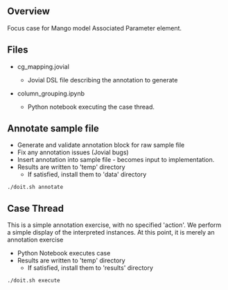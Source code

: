 ## Overview
Focus case for Mango model Associated Parameter element.  

## Files
* cg_mapping.jovial
    * Jovial DSL file describing the annotation to generate

* column_grouping.ipynb
    * Python notebook executing the case thread.

## Annotate sample file
* Generate and validate annotation block for raw sample file
* Fix any annotation issues (Jovial bugs)
* Insert annotation into sample file - becomes input to implementation.
* Results are written to 'temp' directory
    * If satisfied, install them to 'data' directory
    
```
./doit.sh annotate
```

## Case Thread
This is a simple annotation exercise, with no specified 'action'.
We perform a simple display of the interpreted instances.
At this point, it is merely an annotation exercise

* Python Notebook executes case
* Results are written to 'temp' directory
    * If satisfied, install them to 'results' directory

```
./doit.sh execute
```
